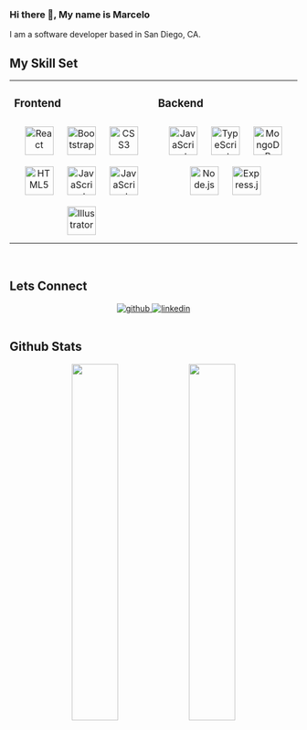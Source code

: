 
### Hi there 👋, My name is Marcelo

I am a software developer based in San Diego, CA. 
<!-- I have experience working with HTML5, CSS, JavaScript, NodeJS, MongoDB and React. I also have many years of professional experience as a geoscientist contributing to projects by collecting, analyzing, and reporting on scientific data. My past experiences allowed me to develop a strong attention to detail, a comfort in analyzing data and an ability to manage multiple tasks and deadlines. Today as a software engineer, I strive to bring creative projects to life and to continue to fuel my curiosity by learning and polishing up my skills one day at a time. -->

## My Skill Set

<table><tr><td valign="top" width="50%">

### Frontend  
 
<div align="center">  
<img style="margin: 10px" src="https://profilinator.rishav.dev/skills-assets/react-original-wordmark.svg" alt="React" height="50" />  
<img style="margin: 10px" src="https://profilinator.rishav.dev/skills-assets/bootstrap-plain.svg" alt="Bootstrap" height="50" />  
<img style="margin: 10px" src="https://profilinator.rishav.dev/skills-assets/css3-original-wordmark.svg" alt="CSS3" height="50" />  
<img style="margin: 10px" src="https://profilinator.rishav.dev/skills-assets/html5-original-wordmark.svg" alt="HTML5" height="50" />  
<img style="margin: 10px" src="https://profilinator.rishav.dev/skills-assets/javascript-original.svg" alt="JavaScript" height="50" />  
 <img style="margin: 10px" src="https://profilinator.rishav.dev/skills-assets/ruby-original.svg" alt="JavaScript" height="50" /> 
<img style="margin: 10px" src="https://profilinator.rishav.dev/skills-assets/adobe_illustrator-icon.svg" alt="Illustrator" height="50" />  
</div>
</td><td valign="top" width="50%">
 
### Backend  
 
<div align="center">  
<img style="margin: 10px" src="https://profilinator.rishav.dev/skills-assets/javascript-original.svg" alt="JavaScript" height="50" />  
<img style="margin: 10px" src="https://profilinator.rishav.dev/skills-assets/typescript-original.svg" alt="TypeScript" height="50" />  
<img style="margin: 10px" src="https://profilinator.rishav.dev/skills-assets/mongodb-original-wordmark.svg" alt="MongoDB" height="50" />  
<img style="margin: 10px" src="https://profilinator.rishav.dev/skills-assets/nodejs-original-wordmark.svg" alt="Node.js" height="50" />  
<img style="margin: 10px" src="https://profilinator.rishav.dev/skills-assets/express-original-wordmark.svg" alt="Express.js" height="50" />  
</div>
</td>
</tr>
</table>

<br/>

## Lets Connect

<div align="center">
<!-- <a href="https://twitter.com/AzevedoCelo" target="_blank">
<img src=https://img.shields.io/badge/twitter-%2300acee.svg?&style=for-the-badge&logo=twitter&logoColor=white alt=twitter />
</a> -->
<a href="https://github.com/celoazevedo" target="_blank">
<img src=https://img.shields.io/badge/github-%2324292e.svg?&style=for-the-badge&logo=github&logoColor=white alt=github />
</a>
<a href="https://www.linkedin.com/in/marceloazevedo1/" target="_blank">
<img src=https://img.shields.io/badge/linkedin-%231E77B5.svg?&style=for-the-badge&logo=linkedin&logoColor=white alt=linkedin  />
</a>  
</div>  
<br/>

## Github Stats

<div align="center"><img src="https://github-readme-stats.vercel.app/api?username=celoazevedo&show_icons=true&locale=en" align="center" width="40%"/>
<img src="https://github-readme-streak-stats.herokuapp.com/?user=celoazevedo" align="center" width="40%"/>
</div>


